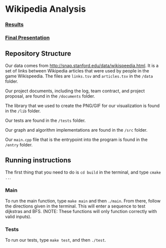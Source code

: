 # Wikipedia Analysis

### [Results](https://github.com/joetamulaitis/cryptic/blob/main/documents/results.md)

### [Final Presentation](https://youtu.be/YB09CyAFXG4)

## Repository Structure

Our data comes from http://snap.stanford.edu/data/wikispeedia.html. It is a set of links between Wikipedia articles that were used by people in the game Wikispeedia. The files are `links.tsv` and `articles.tsv` in the `/data` folder.

Our project documents, including the log, team contract, and project proposal, are found in the `/documents` folder.

The library that we used to create the PNG/GIF for our visualization is found in the `/lib` folder.

Our tests are found in the `/tests` folder.

Our graph and algorithm implementations are found in the `/src` folder.

Our `main.cpp` file that is the entrypoint into the program is found in the `/entry` folder.

## Running instructions

The first thing that you need to do is `cd build` in the terminal, and type `cmake ..`.

### Main
To run the main function, type `make main` and then `./main`. From there, follow the directions given in the terminal.
This will enter a sequence to test dijkstras and BFS. (NOTE: These functions will only function correctly with valid inputs). 

### Tests
To run our tests, type `make test`, and then `./test`.


